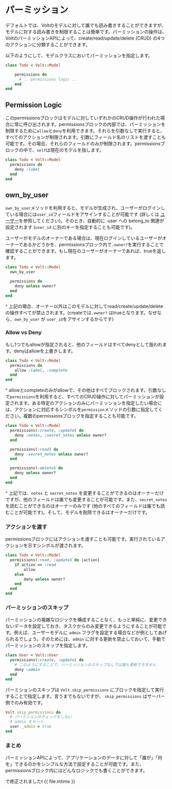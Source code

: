# パーミッション

デフォルトでは、Voltのモデルに対して誰でも読み書きすることができますが、モデルに対する読み書きを制限することは簡単です。パーミッションの操作は、VoltのパーミッションAPIによって、create/read/update/delete (CRUD) の4つのアクションに分類することができます。

以下のようにして、モデルクラスにおいてパーミッションを指定します。

```ruby
class Todo < Volt::Model

    permissions do
      # .. permissions logic ..
    end
end
```
## Permission Logic

このpermissionsブロックはモデルに対していずれかのCRUD操作が行われた場合に常に呼び出されます。permissionsブロックの内部では、パーミッションを制限するために```allow```と```deny```を利用できます。それらを引数なしで実行すると、すべてのアクションが制限されます。引数にフィールド名のリストを渡すことも可能です。その場合、それらのフィールドのみが制限されます。permissionsブロックの中で、```self```は現在のモデルを指します。

```ruby
class Todo < Volt::Model
  permissions do
    deny :label
  end
end
```

## own_by_user

```own_by_user```メソッドを利用すると、モデルが生成され、ユーザーがログインしている場合には```user_id```フィールドをアサインすることが可能です (詳しくは [ユーザー](http://docs.voltframework.com/en/docs/users.html)を参照してください)。そのとき、自動的に :user への belong_to 関連が設定されます (```user_id``` に別のキーを指定することも可能です)。

ユーザーがモデルのオーナーである場合は、現在ログインしているユーザーがオーナーであるかどうかを、permissionsブロック内で```.owner?```を実行することで確認することができます。もし現在のユーザーがオーナーであれば、trueを返します。

```ruby
class Todo < Volt::Model
  own_by_user

  permissions do
    deny unless owner?
  end
end
```

^ 上記の場合、オーナー以外はこのモデルに対してread/create/update/deleteの操作すべてが禁止されます。(createでは```.owner?``` はtrueとなります。なぜなら、```own_by_user``` が ```user_id```をアサインするからです)

### Allow vs Deny

もし1つでもallowが指定されると、他のフィールドはすべてdenyとして扱われます。denyはallowを上書きします。

```ruby
class Todo < Volt::Model
  permissions do
    allow :label, :complete
  end
end
```

^ allowとcompleteのみがallowで、その他はすべてブロックされます。引数なしで```permissions```を利用すると、すべてのCRUD操作に対してパーミッションが設定されます。ある特定のアクションのみにパーミッションを指定したい場合には、アクションに対応するシンボルを```permission```メソッドの引数に指定してください。複数のpermissionsブロックを指定することも可能です。

```ruby
class Todo < Volt::Model
  permissions(:create, :update) do
    deny :notes, :secret_notes unless owner?
  end

  permissions(:read) do
    deny :secret_notes unless owner?
  end

  permissions(:delete) do
    deny unless owner?
  end
end
```

^ 上記では、```notes``` と ```secret_notes``` を変更することができるのはオーナーだけですが、他のフィールドは誰でも変更することが可能です。また、```secret_notes``` を読むことができるのはオーナーのみです (他のすべてのフィールドは誰でも読むことが可能です)。そして、モデルを削除できるはオーナーだけです。

### アクションを渡す

permissionsブロックにはアクションを渡すことも可能です。実行されているアクションを示すシンボルが渡されます。

```ruby
class Todo < Volt::Model
  permissions(:read, :update) do |action|
    if action == :read
        allow
    else
        deny unless owner?
    end
  end
end
```

### パーミッションのスキップ

パーミッションの複雑なロジックを構成することなく、もっと単純に、変更できないデータを設定しておき、タスクからのみ変更できるようにすることが可能です。例えば、ユーザーモデルに ```admin``` フラグを設定する場合などが例としてあげられるでしょう。そのためには、```admin``` に対する更新を禁止しておいて、手動でパーミッションのスキップを指定します。

```ruby
class User < Volt::User
  permissions(:create, :update) do
    # このようにすることで、パーミッションのスキップなしでは誰も更新できません
    deny :admin
  end
end
```

パーミションのスキップは ```Volt.skip_permissions``` にブロックを指定して実行することで指定します。言うまでもないですが、 ```skip_permissions``` はサーバー側でのみ有効です。

```ruby
Volt.skip_permissions do
  # パーミションのチェックをしない
  # admin をセット
  user._admin = true
end
```
### まとめ

パーミッションAPIによって、アプリケーションのデータに対して「誰が」「何を」できるのかをシンプルな方法で設定することが可能です。また、permissionsブロック内にはどんなロジックでも書くことができます。


で修正されましたt {{ file.mtime }}
